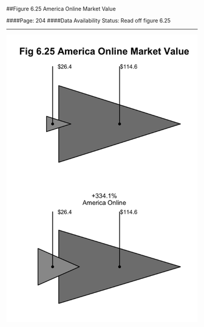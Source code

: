 ##Figure 6.25 America Online Market Value

####Page: 204
####Data Availability Status: Read off figure 6.25
***
![`America Online Market Value`](fig06-25_america-online-market-value.png)



